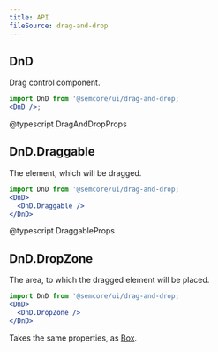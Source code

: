```yaml
---
title: API
fileSource: drag-and-drop
---
```


## DnD

Drag control component.

```jsx
import DnD from '@semcore/ui/drag-and-drop;
<DnD />;
```

@typescript DragAndDropProps

## DnD.Draggable

The element, which will be dragged.

```jsx
import DnD from '@semcore/ui/drag-and-drop;
<DnD>
  <DnD.Draggable />
</DnD>
```

@typescript DraggableProps

## DnD.DropZone

The area, to which the dragged element will be placed.

```jsx
import DnD from '@semcore/ui/drag-and-drop;
<DnD>
  <DnD.DropZone />
</DnD>
```

Takes the same properties, as [Box](/layout/box-system/box-api/#a3cfce).
